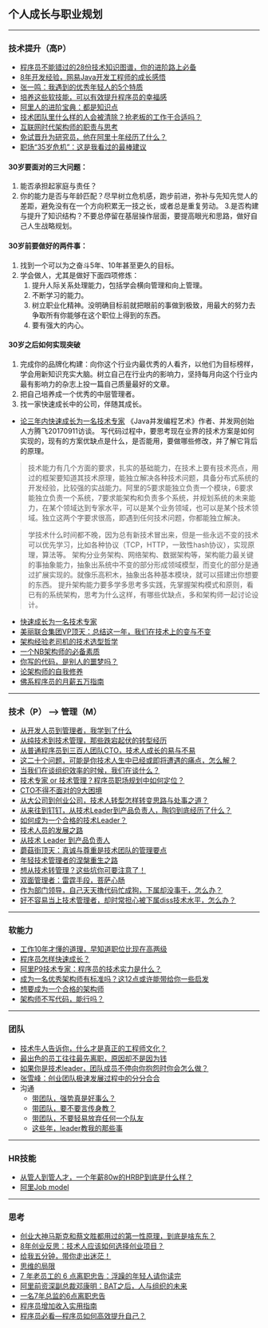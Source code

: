 ## 个人成长与职业规划
---

### 技术提升（高P）

* [程序员不能错过的28份技术知识图谱，你的进阶路上必备](https://mp.weixin.qq.com/s/trcK2J_a8h3C4fqPaKSc6g)
* [8年开发经验，网易Java开发工程师的成长感悟](http://mp.weixin.qq.com/s/Ck71qeyACk0Zn5j3ro87YQ)
* [张一鸣：我遇到的优秀年轻人的5个特质](http://mp.weixin.qq.com/s/SayDuFnWFIRaKgVfd3Km7g)
* [培养这些软技能，可以有效提升程序员的幸福感](http://mp.weixin.qq.com/s/FdmwguWsn28IutA8V70YbA)
* [阿里人的进阶宝典：都是知识点](https://mp.weixin.qq.com/s/4UCZkOetWFrFRHZcAP0fQg)
* [技术团队里什么样的人会被清除？抢老板的工作干合适吗？](https://mp.weixin.qq.com/s/Q7SDi-ZLA7p-mMp4Xz1L8w)
* [互联网时代架构师的职责与思考](person-1.md)
* [免试晋升为研究员，他在阿里十年经历了什么？](https://mp.weixin.qq.com/s/xD7hofy2vhmjvEMp3Ip9GQ)
* [职场“35岁危机”：这是我看过的最棒建议](https://mp.weixin.qq.com/s/TtOhnf7OcEwMOL5wc3DWqw)
#### 30岁要面对的三大问题：
1. 能否承担起家庭与责任？
2. 你的能力是否与年龄匹配？尽早树立危机感，跑步前进，弥补与先知先觉人的差距，避免没有在一个方向积累无一技之长，或者总是重复劳动。
3.是否构建与提升了知识结构？不要总停留在基层操作层面，要提高眼光和思路，做好自己人生战略规划。
#### 30岁前要做好的两件事：
1. 找到一个可以为之奋斗5年、10年甚至更久的目标。
2. 学会做人，尤其是做好下面四项修炼：
	1. 提升人际关系处理能力，包括学会横向管理和向上管理。
	2. 不断学习的能力。
	3. 树立职业化精神。没明确目标前就把眼前的事做到极致，用最大的努力去争取所有你能够在这个职位上得到的东西。
	4. 要有强大的内心。
#### 30岁之后如何实现突破
1. 完成你的品牌化构建：向你这个行业内最优秀的人看齐，以他们为目标榜样，学会用新知识充实大脑。树立自己在行业内的影响力，坚持每月向这个行业内最有影响力的杂志上投一篇自己质量最好的文章。
2. 把自己培养成一个优秀的中层管理者。
3. 找一家快速成长中的公司，伴随其成长。
* [论三年内快速成长为一名技术专家](https://mp.weixin.qq.com/s/k6QeIzq3uL1pmmdnQB2AFg)
《Java并发编程艺术》作者、并发网创始人方腾飞20170911访谈。
写代码过程中，要思考现在业界的技术方案是如何实现的，现有的方案优缺点是什么，是否能用，要做哪些修改，并了解它背后的原理。
> 技术能力有几个方面的要求，扎实的基础能力，在技术上要有技术亮点，用过的框架要知道其技术原理，能独立解决各种技术问题，具备分布式系统的开发经验，比较强的实战能力。阿里的5要求能独立负责一个模块，6要求能独立负责一个系统，7要求能架构和负责多个系统，并规划系统的未来能力，在某个领域达到专家水平，可以是某个业务领域，也可以是某个技术领域。独立这两个字要求很高，即遇到任何技术问题，你都能独立解决。

> 学技术什么时间都不晚，因为总有新技术冒出来，但是一些永远不变的技术可以优先学习，比如各种协议（TCP，HTTP，一致性hash协议），实现原理，算法等。
架构分业务架构、网络架构、数据架构等，架构能力最关键的事抽象能力，抽象出系统中不变的部分形成领域模型，而变化的部分是通过扩展实现的。就像乐高积木，抽象出各种基本模块，就可以搭建出你想要的东西。
提升架构能力要多学多思考多实践，先掌握架构模式和原则，看已有的系统架构，思考为什么这样，有哪些优缺点，多和架构师一起讨论设计。
* [快速成长为一名技术专家](https://mp.weixin.qq.com/s/a3X1J-TkJ3ThTdc0YCyIKw)
* [美丽联合集团VP顶天：总结这一年，我们在技术上的变与不变](https://mp.weixin.qq.com/s/zMneLwJkhJ0jA96cIzxLKw)
* [架构经验老司机的技术选型哲学](https://mp.weixin.qq.com/s/PJeCdbpILQiOc9gpQEQ9rA)
* [一个NB架构师的必备素质](https://mp.weixin.qq.com/s/CCYJ4TmAM5ht_DSZMWB5ow)
* [你写的代码，是别人的噩梦吗？](https://mp.weixin.qq.com/s/6ePpYgwm8t1EY2PtFOX5rg)
* [论架构师的自我修养](http://mp.weixin.qq.com/s/tc3hWHPw2JvqdnhXnWEGbQ)
* [佛系程序员的月薪五万指南](https://mp.weixin.qq.com/s/N00rWLkkLjV7zQnzxBVKaA)

---
### 技术（P） --> 管理（M）

* [从开发人员到管理者，我学到了什么](http://www.infoq.com/cn/news/2015/08/developer-to-manager)
* [从纯技术到技术管理，那些跌宕起伏的转型经历](http://mp.weixin.qq.com/s/FWrhT2jl1TUq80d8gNinww)
* [从普通程序员到三百人团队CTO，技术人成长的易与不易](http://mp.weixin.qq.com/s/tyTrBg9vk5Ft16oWEb4-bA)
* [这二十个问题，可能是你技术人生中已经或即将遭遇的痛点，怎么解？](https://mp.weixin.qq.com/s/lmO4WD7axWqm5DhlFuagzg)
* [当我们在谈组织效率的时候，我们在谈什么？](https://mp.weixin.qq.com/s/T06ycmFiIoEOMP7xgreMoQ)
* [技术专家 or 技术管理？程序员职场规划中如何定位？](https://mp.weixin.qq.com/s/v2kIPwjeYWY3JoPzBwQWrg)
* [CTO不得不面对的9大困境](https://mp.weixin.qq.com/s/HLJ84XqmH_EzjRqni-3I9w)
* [从大公司到创业公司，技术人转型怎样转变思路与处事之道？](https://mp.weixin.qq.com/s/xxwgs7wJR1O213VJsBammw)
* [从来往到钉钉，从技术Leader到产品负责人，陶钧到底经历了什么？](https://mp.weixin.qq.com/s/C_p1hVzVwGEyj8udrgsjBw)
* [如何成为一个合格的技术Leader？](https://mp.weixin.qq.com/s/LsLH1N6cFTpV_TyIqUqAvA)
* [技术人员的发展之路](https://mp.weixin.qq.com/s/A2v0gGIl09X6Bwz9L060aw)
* [从技术 Leader 到产品负责人](https://mp.weixin.qq.com/s/Yx1fXO9RfnLeBGZg_P-g3g)
* [蘑菇街顶天：真诚与尊重是技术团队的管理要点](https://mp.weixin.qq.com/s/EHh4D22LG-BoksppsZZ2Tg)
* [年轻技术管理者的涅槃重生之路](https://mp.weixin.qq.com/s/lkDiaEbFKAGcxeq8WLF3hg)
* [想从技术转管理？这些坑你可要注意了！](https://mp.weixin.qq.com/s/Xq4zjEzaRGGOjghUHxLYFw)
* [双面管理者：雷霆手段，菩萨心肠](https://mp.weixin.qq.com/s/LZ5mUUv1jnb1TAvpQs_F3Q)
* [作为部门领导，自己天天撸代码忙成狗，下属却没事干，怎么办？](https://mp.weixin.qq.com/s/rSbFfzVT10OLwJy0QOaGpQ)
* [好不容易当上技术管理者，却时常担心被下属diss技术水平，怎么办？](https://mp.weixin.qq.com/s/LtrgO4aY5w9ykMfW61czzg)


---
### 软能力

* [工作10年才懂的道理，早知道职位比现在高两级](https://mp.weixin.qq.com/s/ejD1susXEn8uncmAusPW2w)
* [程序员怎样快速成长？](https://mp.weixin.qq.com/s/TPViDjviDPuitjyaTf9I3g)
* [阿里P9技术专家：程序员的技术实力是什么？](https://mp.weixin.qq.com/s/h-32WUi1far1WAchf-X_PQ)
* [成为一名优秀架构师有标准吗？这12点或许能带给你一些启发](https://mp.weixin.qq.com/s/3obF9ltx_l28ZFU1z3jcCw)
* [想要成为一个合格的架构师](https://mp.weixin.qq.com/s/jv_56Y91gkZ6z_reF8nchA)
* [架构师不写代码，能行吗？](https://mp.weixin.qq.com/s/HpevoT6g5UXP4PaL0NUvGw)

---
### 团队
* [技术牛人告诉你，什么才是真正的工程师文化？](https://mp.weixin.qq.com/s/WIWclRDVTcpUICwSS7lpIg)
* [最出色的员工往往最先离职，原因却不是因为钱](https://mp.weixin.qq.com/s/lYqPNQ2ngfiQlEBVNnwXhA)
* [如果你是技术leader，团队成员不停向你抱怨时你会怎么做？](https://mp.weixin.qq.com/s/gKbMkreF50w0u5m4BuFjZA)
* [张雪峰：创业团队极速发展过程中的分分合合](https://mp.weixin.qq.com/s/pRlzJQ4SEmkKPBX52EmZLA)
* 沟通
	* [带团队，强势真是好事么？](https://mp.weixin.qq.com/s/waTzuYQFOQmkC33AO3sywQ)
	* [带团队，要不要言传身教？](https://mp.weixin.qq.com/s/Fio662OSxpCgaCxQKNEICA)
	* [带团队，不要轻易放弃任何一个队友](https://mp.weixin.qq.com/s/k0j8LkV7XVZflYIXJm5zYg)
	* [这些年，leader教我的那些事](https://mp.weixin.qq.com/s/l8P1JfNtFVBA9MDOlfsdFA)

---
### HR技能

* [从管人到管人才，一个年薪80w的HRBP到底是什么样？](https://mp.weixin.qq.com/s/FqYlDf0mz3-AOgkjT3ittg)
* [阿里Job model](http://www.360doc.com/content/17/0705/12/35463569_669039203.shtml)

---
### 思考
* [创业大神马斯克和蔡文胜都用过的第一性原理，到底是啥东东？](https://mp.weixin.qq.com/s/7OL6rO2D9hIJ68uPEBco3Q)
* [8年创业反思：技术人应该如何选择创业项目？](http://mp.weixin.qq.com/s/UZx3HYA6JdQYBxfS8wbfLA)
* [给我五分钟，带你走出迷茫！](https://mp.weixin.qq.com/s/L-bLtzThdBj_M2iBvXGlRg)
* [思维的局限](https://mp.weixin.qq.com/s/ShqzvXI6L28Lxw5X61IfiA)
* [7 年老员工的 6 点离职忠告：浮躁的年轻人请你读完](https://mp.weixin.qq.com/s/Az9y8HzdpGOOfR4JWcIVkA)
* [阿里前资深副总裁邓康明：BAT之后，人与组织的未来](https://mp.weixin.qq.com/s/42wmdg0VqcYWSgNP9iIGpg)
* [一名7年总监的6点离职忠告](https://mp.weixin.qq.com/s/n5BkGFOFtS2tMcKMqi5psw)
* [程序员增加收入实用指南](https://mp.weixin.qq.com/s/ZcxxugWNpzL_WHT8GfVGZQ)
* [程序员必看—程序员如何高效提升自己？](https://mp.weixin.qq.com/s/BnkmICaK2duAu6URlNuKLg)


